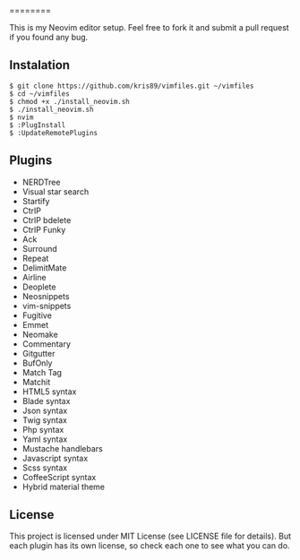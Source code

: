 
========

This is my Neovim editor setup.
Feel free to fork it
and submit a pull request if you found any bug.

Instalation
-----------

    $ git clone https://github.com/kris89/vimfiles.git ~/vimfiles
    $ cd ~/vimfiles
    $ chmod +x ./install_neovim.sh
    $ ./install_neovim.sh
    $ nvim
    $ :PlugInstall
    $ :UpdateRemotePlugins

Plugins
----------------

* NERDTree
* Visual star search
* Startify
* CtrlP
* CtrlP bdelete
* CtrlP Funky
* Ack
* Surround
* Repeat
* DelimitMate
* Airline
* Deoplete
* Neosnippets
* vim-snippets
* Fugitive
* Emmet
* Neomake
* Commentary
* Gitgutter
* BufOnly
* Match Tag
* Matchit
* HTML5 syntax
* Blade syntax
* Json syntax
* Twig syntax
* Php syntax
* Yaml syntax
* Mustache handlebars
* Javascript syntax
* Scss syntax
* CoffeeScript syntax
* Hybrid material theme

License
-------

This project is licensed under MIT License (see LICENSE file for details). But
each plugin has its own license, so check each one to see what you can do.
